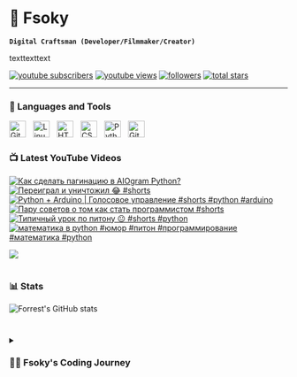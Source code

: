 # 🥑 Fsoky

**`Digital Craftsman (Developer/Filmmaker/Creator)`**

texttexttext

   <p align="left">
      <a href="https://www.youtube.com/c/fknight?sub_confirmation=1">
         <img alt="youtube subscribers" title="Subscribe to my YouTube channel" src="https://custom-icon-badges.demolab.com/youtube/channel/subscribers/UCeiC2G8vcz6tBmvVo8ydMgQ?color=%23E05D44&label=SUBSCRIBE&logo=video&logoColor=white&style=for-the-badge&labelColor=CE4630"/></a> 
      <a href="https://www.youtube.com/c/fknight">
         <img alt="youtube views" title="YouTube views" src="https://custom-icon-badges.demolab.com/youtube/channel/views/UCeiC2G8vcz6tBmvVo8ydMgQ?color=%23E1AD0E&logo=eye&logoColor=white&style=for-the-badge&labelColor=C79600"/></a> 
      <a href="https://github.com/ForrestKnight?tab=followers">
         <img alt="followers" title="Follow me on Github" src="https://custom-icon-badges.demolab.com/github/followers/Fsoky?color=236ad3&labelColor=1155ba&style=for-the-badge&logo=person-add&label=Follow&logoColor=white"/></a>
      <a href="https://github.com/ForrestKnight?tab=repositories&sort=stargazers">
         <img alt="total stars" title="Total stars on GitHub" src="https://custom-icon-badges.demolab.com/github/stars/Fsoky?color=55960c&style=for-the-badge&labelColor=488207&logo=star"/></a>
   </p>

---

### 🧰 Languages and Tools

<img align="left" alt="Git" width="30px" style="padding-right:10px;" src="https://cdn.jsdelivr.net/gh/devicons/devicon/icons/git/git-original.svg" />
<img align="left" alt="Linux" width="30px" style="padding-right:10px;" src="https://cdn.jsdelivr.net/gh/devicons/devicon/icons/linux/linux-original.svg" />
<img align="left" alt="HTML" width="30px" style="padding-right:10px;" src="https://cdn.jsdelivr.net/gh/devicons/devicon/icons/html5/html5-plain.svg" />
<img align="left" alt="CSS" width="30px" style="padding-right:10px;" src="https://cdn.jsdelivr.net/gh/devicons/devicon/icons/css3/css3-plain.svg" />
<img align="left" alt="Python" width="30px" style="padding-right:10px;" src="https://cdn.jsdelivr.net/gh/devicons/devicon/icons/python/python-plain.svg" />
<img align="left" alt="GitHub" width="30px" style="padding-right:10px;" src="https://cdn.jsdelivr.net/gh/devicons/devicon/icons/github/github-original.svg" />

<br />

#

### 📺 Latest YouTube Videos

<!-- BEGIN YOUTUBE-CARDS -->
[![Как сделать пагинацию в AIOgram Python?](https://ytcards.demolab.com/?id=uRqTmGZkZEA&title=%D0%9A%D0%B0%D0%BA+%D1%81%D0%B4%D0%B5%D0%BB%D0%B0%D1%82%D1%8C+%D0%BF%D0%B0%D0%B3%D0%B8%D0%BD%D0%B0%D1%86%D0%B8%D1%8E+%D0%B2+AIOgram+Python%3F&lang=en&timestamp=1694613646&background_color=%230d1117&title_color=%23ffffff&stats_color=%23dedede&max_title_lines=1&width=250&border_radius=5 "Как сделать пагинацию в AIOgram Python?")](https://www.youtube.com/watch?v=uRqTmGZkZEA)
[![Переиграл и уничтожил 😂 #shorts](https://ytcards.demolab.com/?id=wa73inwVTcY&title=%D0%9F%D0%B5%D1%80%D0%B5%D0%B8%D0%B3%D1%80%D0%B0%D0%BB+%D0%B8+%D1%83%D0%BD%D0%B8%D1%87%D1%82%D0%BE%D0%B6%D0%B8%D0%BB+%F0%9F%98%82+%23shorts&lang=en&timestamp=1694519374&background_color=%230d1117&title_color=%23ffffff&stats_color=%23dedede&max_title_lines=1&width=250&border_radius=5 "Переиграл и уничтожил 😂 #shorts")](https://www.youtube.com/watch?v=wa73inwVTcY)
[![Python + Arduino | Голосовое управление #shorts #python #arduino](https://ytcards.demolab.com/?id=gUFfgR0_OtE&title=Python+%2B+Arduino+%7C+%D0%93%D0%BE%D0%BB%D0%BE%D1%81%D0%BE%D0%B2%D0%BE%D0%B5+%D1%83%D0%BF%D1%80%D0%B0%D0%B2%D0%BB%D0%B5%D0%BD%D0%B8%D0%B5+%23shorts+%23python+%23arduino&lang=en&timestamp=1694436654&background_color=%230d1117&title_color=%23ffffff&stats_color=%23dedede&max_title_lines=1&width=250&border_radius=5 "Python + Arduino | Голосовое управление #shorts #python #arduino")](https://www.youtube.com/watch?v=gUFfgR0_OtE)
[![Пару советов о том как стать программистом #shorts](https://ytcards.demolab.com/?id=ZEIaR-wH-EQ&title=%D0%9F%D0%B0%D1%80%D1%83+%D1%81%D0%BE%D0%B2%D0%B5%D1%82%D0%BE%D0%B2+%D0%BE+%D1%82%D0%BE%D0%BC+%D0%BA%D0%B0%D0%BA+%D1%81%D1%82%D0%B0%D1%82%D1%8C+%D0%BF%D1%80%D0%BE%D0%B3%D1%80%D0%B0%D0%BC%D0%BC%D0%B8%D1%81%D1%82%D0%BE%D0%BC+%23shorts&lang=en&timestamp=1694433346&background_color=%230d1117&title_color=%23ffffff&stats_color=%23dedede&max_title_lines=1&width=250&border_radius=5 "Пару советов о том как стать программистом #shorts")](https://www.youtube.com/watch?v=ZEIaR-wH-EQ)
[![Типичный урок по питону 😐 #shorts #python](https://ytcards.demolab.com/?id=dKEUcxFihPE&title=%D0%A2%D0%B8%D0%BF%D0%B8%D1%87%D0%BD%D1%8B%D0%B9+%D1%83%D1%80%D0%BE%D0%BA+%D0%BF%D0%BE+%D0%BF%D0%B8%D1%82%D0%BE%D0%BD%D1%83+%F0%9F%98%90+%23shorts+%23python&lang=en&timestamp=1694419649&background_color=%230d1117&title_color=%23ffffff&stats_color=%23dedede&max_title_lines=1&width=250&border_radius=5 "Типичный урок по питону 😐 #shorts #python")](https://www.youtube.com/watch?v=dKEUcxFihPE)
[![математика в python #юмор #питон #программирование #математика #python](https://ytcards.demolab.com/?id=PWeFx2IpIbY&title=%D0%BC%D0%B0%D1%82%D0%B5%D0%BC%D0%B0%D1%82%D0%B8%D0%BA%D0%B0+%D0%B2+python+%23%D1%8E%D0%BC%D0%BE%D1%80+%23%D0%BF%D0%B8%D1%82%D0%BE%D0%BD+%23%D0%BF%D1%80%D0%BE%D0%B3%D1%80%D0%B0%D0%BC%D0%BC%D0%B8%D1%80%D0%BE%D0%B2%D0%B0%D0%BD%D0%B8%D0%B5+%23%D0%BC%D0%B0%D1%82%D0%B5%D0%BC%D0%B0%D1%82%D0%B8%D0%BA%D0%B0+%23python&lang=en&timestamp=1694340308&background_color=%230d1117&title_color=%23ffffff&stats_color=%23dedede&max_title_lines=1&width=250&border_radius=5 "математика в python #юмор #питон #программирование #математика #python")](https://www.youtube.com/watch?v=PWeFx2IpIbY)
<!-- END YOUTUBE-CARDS -->

[<img src="https://custom-icon-badges.demolab.com/badge/-Subscribe%20For%20More-red?style=for-the-badge&logo=video&logoColor=white"/>](https://www.youtube.com/c/Фсоки?sub_confirmation=1)

#

### 📊 Stats

![Forrest's GitHub stats](https://github-readme-stats.vercel.app/api?username=fsoky&show_icons=true&theme=gruvbox)

<!-- ![GitHub Streak](https://streak-stats.demolab.com?user=ForrestKnight&theme=gruvbox&border_radius=4.5) -->

#

<details>
 <summary><h3>👨‍💻 Fsoky's Coding Journey</h3></summary>
   12345

[youtube]: https://youtube.com/fsoky
